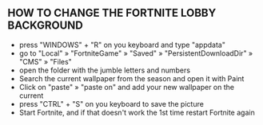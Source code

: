 ## HOW TO CHANGE THE FORTNITE LOBBY BACKGROUND

- press "WINDOWS" + "R" on you keyboard and type "appdata"
- go to "Local" » "FortniteGame" » "Saved" » "PersistentDownloadDir" » "CMS" » "Files"
- open the folder with the jumble letters and numbers
- Search the current wallpaper from the season and open it with Paint
- Click on "paste" » "paste on" and add your new wallpaper on the current
- press "CTRL" + "S" on you keyboard to save the picture
- Start Fortnite, and if that doesn't work the 1st time restart Fortnite again
